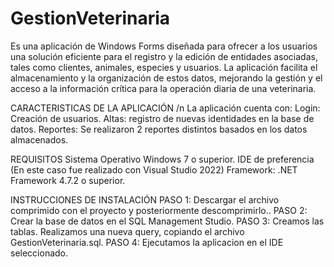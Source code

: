 # GestionVeterinaria
Es una aplicación de Windows Forms diseñada para ofrecer a los usuarios una solución eficiente para el registro y la edición de entidades asociadas, tales como clientes, animales, especies y usuarios. La aplicación facilita el almacenamiento y la organización de estos datos, mejorando la gestión y el acceso a la información crítica para la operación diaria de una veterinaria.

CARACTERISTICAS DE LA APLICACIÓN /n
La aplicación cuenta con:
Login: Creación de usuarios.
Altas: registro de nuevas identidades en la base de datos.
Reportes: Se realizaron 2 reportes distintos basados en los datos almacenados.

REQUISITOS
Sistema Operativo Windows 7 o superior.
IDE de preferencia (En este caso fue realizado con Visual Studio 2022)
Framework: .NET Framework 4.7.2 o superior.

INSTRUCCIONES DE INSTALACIÓN
PASO 1: Descargar el archivo comprimido con el proyecto y posteriormente descomprimirlo..
PASO 2: Crear la base de datos en el SQL Management Studio.
PASO 3: Creamos las tablas. Realizamos una nueva query, copiando el archivo GestionVeterinaria.sql.
PASO 4: Ejecutamos la aplicacion en el IDE seleccionado.

